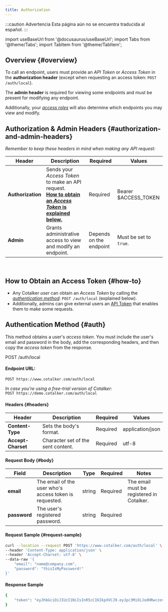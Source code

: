 ```yaml
---
title: Authorization
---
```


:::caution Advertencia
Esta página aún no se encuentra traducida al español.
:::

import useBaseUrl from '@docusaurus/useBaseUrl'; 
import Tabs from '@theme/Tabs';
import TabItem from '@theme/TabItem';

## Overview {#overview}

To call an endpoint, users must provide an _API Token_ or _Access Token_ in the **authorization header** (except when requesting an access token: `POST /auth/local`). 

The **admin header** is required for viewing some endpoints and must be present for modifying any endpoint.

Additionally, your [_access roles_](/docs/documentation/admin/admin_accessrole) will also determine which endpoints you may view and modify.

## Authorization & Admin Headers {#authorization-and-admin-headers}

_Remember to keep these headers in mind when making any API request:_

Header | Description | Required | Values
--- | --- | --- | ---
**Authorization** | Sends your _Access Token_ to make an API request.<br/>[**How to obtain an _Access Token_ is explained below.**](#how-to) | Required | Bearer $ACCESS_TOKEN
**Admin** | Grants administrative access to view and modify an endpoint. | Depends on the endpoint | Must be set to `true`. 

<br/>


## How to Obtain an Access Token {#how-to}
- Any Cotalker _user_ can obtain an _Access Token_ by calling the [_authentication method_](#auth): `POST /auth/local` (explained below).
- Additionally, admins can give external users an [API Token](/docs/documentation/admin/admin_token) that enables them to make some requests.

## Authentication Method {#auth}
This method obtains a user's _access token_. You must include the user's email and password in the body, add the corresponding headers, and then copy the _access token_ from the response.

<span className="hero__subtitle"><span className="badge badge--warning">POST</span> /auth/local</span>
<br/>

#### Endpoint URL: 
`POST https://www.cotalker.com/auth/local`

_In case you're using a free-trial version of Cotalker:_  
`POST https://demo.cotalker.com/auth/local`

#### Headers {#headers}
Header | Description | Required | Values
--- | --- | --- | ---
**Content-Type** | Sets the body's format. | Required | application/json
**Accept-Charset** | Character set of the sent content. | Required | utf-8

#### Request Body {#body}
Field | Description | Type | Required | Notes
--- | --- | --- | --- | ---
**email** | The email of the user who's access token is requested. | string | Required | The email must be registered in Cotalker.
**password** | The user's registered password. | string | Required | 

#### Request Sample {#request-sample}

```bash
curl --location --request POST 'https://www.cotalker.com/auth/local' \
--header 'Content-Type: application/json' \
--header 'Accept-Charset: utf-8' \
--data-raw '{
    "email": "name@company.com",
    "password": "thisIsMyPassword!"
}'
```

#### Response Sample
```bash
{
    "token": "eyJhbGciOiJIUzI1NiIsInR5cCI6IkpXVCJ9.eyJpc3MiOiJodHRwczovL2V4YW1wbGUuYXV0aDAuY29tLyIsImF1ZCI6Imh0dHBzOi8vYXBpLmV4YW1wbGUuY29tL2NhbGFuZGFyL3YxLyIsInN1YiI6InVzcl8xMjMiLCJpYXQiOjE0NTg3ODU3OTYsImV4cCI6MTQ1ODg3MjE5Nn0.CA7eaHjIHz5NxeIJoFK9krqaeZrPLwmMmgI_XiQiIkQ"
}
```


